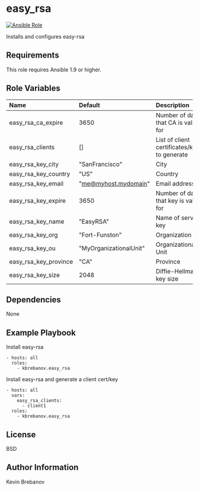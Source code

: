 easy_rsa
========

[![Ansible Role](https://img.shields.io/ansible/role/5832.svg)](https://galaxy.ansible.com/list#/roles/5832)

Installs and configures easy-rsa

Requirements
------------

This role requires Ansible 1.9 or higher.

Role Variables
--------------

| Name                  | Default                | Description                                  |
|:----------------------|:-----------------------|:---------------------------------------------|
| easy_rsa_ca_expire    | 3650                   | Number of days that CA is valid for          |
| easy_rsa_clients      | []                     | List of client certificates/keys to generate |
| easy_rsa_key_city     | "SanFrancisco"         | City                                         |
| easy_rsa_key_country  | "US"                   | Country                                      |
| easy_rsa_key_email    | "me@myhost.mydomain"   | Email address                                |
| easy_rsa_key_expire   | 3650                   | Number of days that key is valid for         |
| easy_rsa_key_name     | "EasyRSA"              | Name of server key                           |
| easy_rsa_key_org      | "Fort-Funston"         | Organization                                 |
| easy_rsa_key_ou       | "MyOrganizationalUnit" | Organizational Unit                          |
| easy_rsa_key_province | "CA"                   | Province                                     |
| easy_rsa_key_size     | 2048                   | Diffie-Hellman key size                      |

Dependencies
------------

None

Example Playbook
----------------

Install easy-rsa
```
- hosts: all
  roles:
    - kbrebanov.easy_rsa
```

Install easy-rsa and generate a client cert/key
```
- hosts: all
  vars:
    easy_rsa_clients:
      - client1
  roles:
    - kbrebanov.easy_rsa
```

License
-------

BSD

Author Information
------------------

Kevin Brebanov
